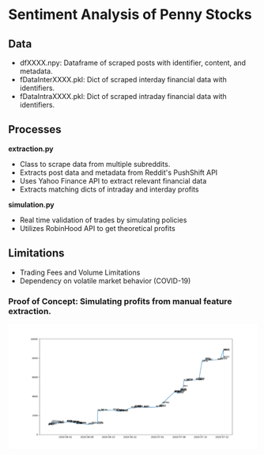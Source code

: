 # **Sentiment Analysis of Penny Stocks**

## **Data**
- dfXXXX.npy: Dataframe of scraped posts with identifier, content, and metadata.
- fDataInterXXXX.pkl: Dict of scraped interday financial data with identifiers.
- fDataIntraXXXX.pkl: Dict of scraped intraday financial data with identifiers.

## **Processes**

**extraction.py**
- Class to scrape data from multiple subreddits.
- Extracts post data and metadata from Reddit's PushShift API
- Uses Yahoo Finance API to extract relevant financial data
- Extracts matching dicts of intraday and interday profits

**simulation.py**
- Real time validation of trades by simulating policies
- Utilizes RobinHood API to get theoretical profits

## **Limitations**
- Trading Fees and Volume Limitations
- Dependency on volatile market behavior (COVID-19)

### **Proof of Concept: Simulating profits from manual feature extraction.** 
![Proof Of Concept](https://github.com/justinmiller33/SAPS-public/blob/master/Proof%20Of%20Concept/pocWhole.png)
